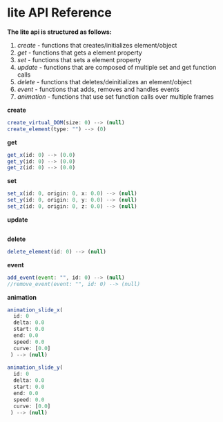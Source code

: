 # lite API Reference
**The lite api is structured as follows:**
1. *create* - functions that creates/initializes element/object
2. *get* - functions that gets a element property
3. *set* - functions that sets a element property
4. *update* - functions that are composed of multiple set and get function calls
5. *delete* - functions that deletes/deinitializes an element/object
6. *event* - functions that adds, removes and handles events 
7. *animation* - functions that use set function calls over multiple frames

**create**
```javascript
create_virtual_DOM(size: 0) --> (null)
create_element(type: "") --> (0)
```
**get**
```javascript
get_x(id: 0) --> (0.0)
get_y(id: 0) --> (0.0)
get_z(id: 0) --> (0.0)
```
**set**
```javascript
set_x(id: 0, origin: 0, x: 0.0) --> (null)
set_y(id: 0, origin: 0, y: 0.0) --> (null)
set_z(id: 0, origin: 0, z: 0.0) --> (null)
```
**update**
```javascript
```
**delete**
```javascript
delete_element(id: 0) --> (null)
```
**event**
```javascript
add_event(event: "", id: 0) --> (null)
//remove_event(event: "", id: 0) --> (null)
```
**animation**
```javascript
animation_slide_x(
  id: 0
  delta: 0.0
  start: 0.0
  end: 0.0
  speed: 0.0
  curve: [0.0]
 ) --> (null)
 
animation_slide_y(
  id: 0
  delta: 0.0
  start: 0.0
  end: 0.0
  speed: 0.0
  curve: [0.0]
 ) --> (null)
```
